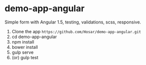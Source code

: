 # demo-app-angular
Simple form with Angular 1.5, testing, validations, scss, responsive.
1) Clone the app `https://github.com/Hosar/demo-app-angular.git`<br/>
2) cd demo-app-angular<br/>
3) npm install<br/>
4) bower install<br/>
5) gulp serve <br/>
6) (or) gulp test
